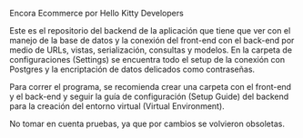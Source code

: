 Encora Ecommerce por Hello Kitty Developers

Este es el repositorio del backend de la aplicación que tiene que ver con el manejo de la base de datos y la conexión del front-end con el back-end por medio de URLs, vistas, serialización, consultas y modelos. En la carpeta de configuraciones (Settings) se encuentra todo el setup de la conexión con Postgres y la encriptación de datos delicados como contraseñas.

Para correr el programa, se recomienda crear una carpeta con el front-end y el back-end y seguir la guía de configuración (Setup Guide) del backend para la creación del entorno virtual (Virtual Environment).

No tomar en cuenta pruebas, ya que por cambios se volvieron obsoletas.

